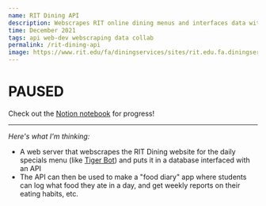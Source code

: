 ```yaml
---
name: RIT Dining API
description: Webscrapes RIT online dining menus and interfaces data with an API
time: December 2021
tags: api web-dev webscraping data collab
permalink: /rit-dining-api
image: https://www.rit.edu/fa/diningservices/sites/rit.edu.fa.diningservices/files/styles/dining_loc_lg/public/ArtesanoView.jpg?itok=4lassH_0
---
```


# PAUSED

Check out the [Notion notebook](https://petalite-subway-eb3.notion.site/RIT-Dining-API-18031e24752c4db38dc15d894fd4b3f1) for progress!

----

*Here's what I'm thinking:*
- A web server that webscrapes the RIT Dining website for the daily specials menu (like [Tiger Bot](/tiger-bot)) and puts it in a database interfaced with an API
- The API can then be used to make a "food diary" app where students can log what food they ate in a day, and get weekly reports on their eating habits, etc.